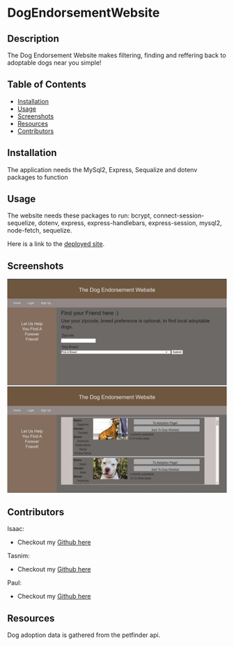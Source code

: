 # DogEndorsementWebsite

## Description
The Dog Endorsement Website makes filtering, finding and reffering back to adoptable dogs near you simple! 

## Table of Contents
- [Installation](#installation)
- [Usage](#usage)
- [Screenshots](#screenshots)
- [Resources](#resources)
- [Contributors](#resources)

## Installation
The application needs the MySql2, Express, Sequalize and dotenv packages to function

## Usage
The website needs these packages to run: bcrypt, connect-session-sequelize, dotenv, express, express-handlebars, express-session, mysql2, node-fetch, sequelize.

Here is a link to the [deployed site](https://dog-endorsement-website.herokuapp.com/).

## Screenshots
![Landing Page for Dog Endorsement Website](./public/assets/homepage.png)
![Search Page for Dog Endorsement Website](./public/assets/searchpage.png)

## Contributors
Isaac:
- Checkout my [Github here](https://github.com/IsaacJCarnes)

Tasnim:
- Checkout my [Github here](https://github.com/tasnim123)

Paul:
- Checkout my [Github here](https://github.com/Orbit001)

## Resources
Dog adoption data is gathered from the petfinder api.
